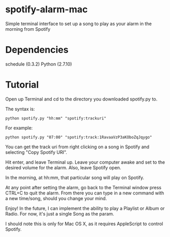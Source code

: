 # spotify-alarm-mac
Simple terminal interface to set up a song to play as your alarm in the morning from Spotify

# Dependencies
schedule (0.3.2)
Python (2.7.10)

# Tutorial
Open up Terminal and cd to the directory you downloaded spotify.py to.

The syntax is:
```
python spotify.py "hh:mm" "spotify:trackuri"
```
For example:
```
python spotify.py "07:00" "spotify:track:1RavaaVzP3aKOboZqJqygo"
```

You can get the track uri from right clicking on a song in Spotify and selecting "Copy Spotify URI".

Hit enter, and leave Terminal up. Leave your computer awake and set to the desired volume for the alarm. Also, leave Spotify open.

In the morning, at hh:mm, that particular song will play on Spotify.

At any point after setting the alarm, go back to the Terminal window press CTRL+C to quit the alarm. From there you can type in a new command with a new time/song, should you change your mind.

Enjoy! In the future, I can implement the ability to play a Playlist or Album or Radio. For now, it's just a single Song as the param.

I should note this is only for Mac OS X, as it requires AppleScript to control Spotify.

